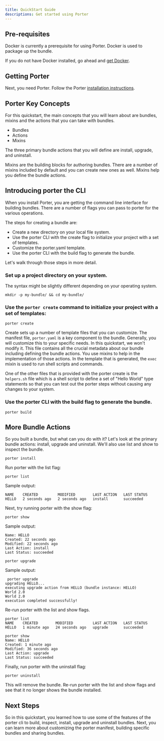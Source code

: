 ```yaml
---
title: QuickStart Guide
descriptions: Get started using Porter
---
```


## Pre-requisites

Docker is currently a prerequisite for using Porter. Docker is used to package up the bundle. 

If you do not have Docker installed, go ahead and [get Docker](https://docs.docker.com/get-docker/). 

## Getting Porter

Next, you need Porter. Follow the Porter [installation instructions](/install/).

## Porter Key Concepts 

For this quickstart, the main concepts that you will learn about are bundles, mixins and the actions that you can take with bundles.

* Bundles 
* Actions
* Mixins

The three primary bundle actions that you will define are install, upgrade, and uninstall. 

Mixins are the building blocks for authoring bundles. There are a number of mixins included by default and you can create new ones as well. Mixins help you define the bundle actions.

## Introducing porter the CLI

When you install Porter, you are getting the command line interface for building bundles. There are a number of flags you can pass to porter for the various operations. 

The steps for creating a bundle are:

* Create a new directory on your local file system. 
* Use the porter CLI with the create flag to initialize your project with a set of templates. 
* Customize the porter.yaml template. 
* Use the porter CLI with the build flag to generate the bundle. 

Let's walk through those steps in more detail. 

### Set up a project directory on your system. 

The syntax might be slightly different depending on your operating system. 

```
mkdir -p my-bundle/ && cd my-bundle/
```

### Use the `porter create` command to initialize your project with a set of templates:

```
porter create
```

Create sets up a number of template files that you can customize. The manifest file, `porter.yaml` is a key component to the bundle. Generally, you will customize this to your specific needs. In this quickstart, we won't modify it. This file contains all the crucial metadata about our bundle including defining the bundle actions. You use mixins to help in the implementation of those actions. In the template that is generated, the `exec` mixin is used to run shell scripts and commands. 

One of the other files that is provided with the porter create is the `helpers.sh` file which is a shell script to define a set of "Hello World" type statements so that you can test out the porter steps without causing any changes to your system. 

### Use the porter CLI with the build flag to generate the bundle. 

```
porter build
```

## More Bundle Actions

So you built a bundle, but what can you do with it? Let's look at the primary bundle actions: install, upgrade and uninstall. We'll also use list and show to inspect the bundle. 

```
porter install
```


Run porter with the list flag:

```
porter list
```

Sample output:
```
NAME    CREATED         MODIFIED        LAST ACTION   LAST STATUS
HELLO   2 seconds ago   2 seconds ago   install       succeeded
```


Next, try running porter with the show flag:

```
porter show
```

Sample output:
```
Name: HELLO
Created: 22 seconds ago
Modified: 22 seconds ago
Last Action: install
Last Status: succeeded
``` 

```
porter upgrade
```

Sample output:

```
 porter upgrade
upgrading HELLO...
executing upgrade action from HELLO (bundle instance: HELLO)
World 2.0
World 2.0
execution completed successfully!
```

Re-run porter with the list and show flags. 

```
porter list
NAME    CREATED        MODIFIED         LAST ACTION   LAST STATUS
HELLO   1 minute ago   24 seconds ago   upgrade       succeeded

porter show
Name: HELLO
Created: 1 minute ago
Modified: 36 seconds ago
Last Action: upgrade
Last Status: succeeded
```

Finally, run porter with the uninstall flag:

```
porter uninstall
```

This will remove the bundle. Re-run porter with the list and show flags and see that it no longer shows the bundle installed. 

## Next Steps 

So in this quickstart, you learned how to use some of the features of the porter cli to build, inspect, install, upgrade and uninstall bundles. Next, you can learn more about customizing the porter manifest, building specific bundles and sharing bundles. 

